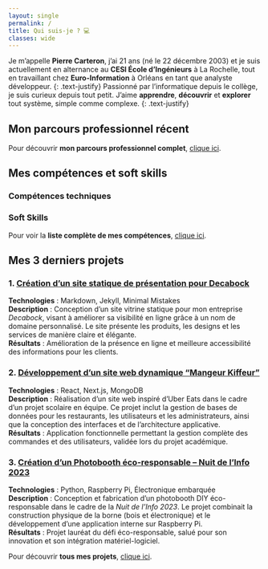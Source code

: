```yaml
---
layout: single
permalink: /
title: Qui suis-je ? 💻​
classes: wide
---
```


Je m’appelle **Pierre Carteron**, j’ai 21 ans (né le 22 décembre 2003) et je suis actuellement en alternance au **CESI École d’Ingénieurs** à La Rochelle, tout en travaillant chez **Euro-Information** à Orléans en tant que analyste développeur.
{: .text-justify}
Passionné par l’informatique depuis le collège, je suis curieux depuis tout petit. J’aime **apprendre**, **découvrir** et **explorer** tout système, simple comme complexe.
{: .text-justify}

## Mon parcours professionnel récent

<div id="timeline" class="timeline">

</div>

Pour découvrir **mon parcours professionnel complet**, [clique ici](mon-parcours).

## Mes compétences et soft skills

### Compétences techniques

<div id="skills-tech" class="skills-container">

</div>

### Soft Skills

<div id="skills-soft" class="skills-container">

</div>

Pour voir la **liste complète de mes compétences**, [clique ici](competences).

## Mes 3 derniers projets

### 1. [Création d’un site statique de présentation pour Decabock](projets/decabock-site)
**Technologies** : Markdown, Jekyll, Minimal Mistakes<br>
**Description** : Conception d’un site vitrine statique pour mon entreprise *Decabock*, visant à améliorer sa visibilité en ligne grâce à un nom de domaine personnalisé. Le site présente les produits, les designs et les services de manière claire et élégante.<br>
**Résultats** : Amélioration de la présence en ligne et meilleure accessibilité des informations pour les clients.<br>

### 2. [Développement d’un site web dynamique “Mangeur Kiffeur”](projets/mangeur-kiffeur)
**Technologies** : React, Next.js, MongoDB<br>
**Description** : Réalisation d’un site web inspiré d’Uber Eats dans le cadre d’un projet scolaire en équipe. Ce projet inclut la gestion de bases de données pour les restaurants, les utilisateurs et les administrateurs, ainsi que la conception des interfaces et de l’architecture applicative.<br>
**Résultats** : Application fonctionnelle permettant la gestion complète des commandes et des utilisateurs, validée lors du projet académique.<br>


### 3. [Création d’un Photobooth éco-responsable – Nuit de l’Info 2023](projets/photobooth-ndi)
**Technologies** : Python, Raspberry Pi, Électronique embarquée<br>
**Description** : Conception et fabrication d’un photobooth DIY éco-responsable dans le cadre de la *Nuit de l’Info 2023*. Le projet combinait la construction physique de la borne (bois et électronique) et le développement d’une application interne sur Raspberry Pi.<br>
**Résultats** : Projet lauréat du défi éco-responsable, salué pour son innovation et son intégration matériel-logiciel.<br>

Pour découvrir **tous mes projets**, [clique ici](projets).

<script>
  // === Timeline et Compétences pour la page d'accueil ===

  async function loadTimeline() {
    try {
      const response = await fetch('/assets/data/parcours.json');
      if (!response.ok) throw new Error('Erreur lors du chargement du parcours professionnel');

      const parcours = await response.json();
      const timelineContainer = document.getElementById('timeline');
      timelineContainer.innerHTML = '';

      const parcoursToShow = parcours.slice(0, 3); // 3 expériences max

      parcoursToShow.forEach(item => {
        const timelineItem = document.createElement('div');
        timelineItem.className = 'timeline-item';
        timelineItem.innerHTML = `
          <div class="timeline-date">${item.date}</div>
          <div class="timeline-content">
            <h3>${item.poste}</h3>
            <p class="timeline-subtitle">${item.entreprise}</p>
            <p class="timeline-description">${item.description}</p>
          </div>
        `;
        timelineContainer.appendChild(timelineItem);
      });

      if (parcours.length > 3) {
        const moreNotice = document.createElement('p');
        moreNotice.className = 'timeline-more';
        moreNotice.innerHTML = `...et ${parcours.length - 3} autres expériences à découvrir`;
        timelineContainer.appendChild(moreNotice);
      }

    } catch (error) {
      console.error(error);
      document.getElementById('timeline').innerHTML =
        '<p class="error">Impossible de charger le parcours professionnel.</p>';
    }
  }

  async function loadCompetences() {
    try {
      const response = await fetch('/assets/data/competences.json');
      if (!response.ok) throw new Error('Erreur lors du chargement des compétences');

      const data = await response.json();
      const techContainer = document.getElementById('skills-tech');
      const softContainer = document.getElementById('skills-soft');

      techContainer.innerHTML = '';
      softContainer.innerHTML = '';

      const createSkill = (skill) => {
        const progress = document.createElement('div');
        progress.className = 'progress';
        progress.innerHTML = `
          <div class="barOverflow">
            <div class="bar" style="--r: ${skill.niveau}"></div>
          </div>
          <span>${skill.niveau}</span>%
          <p>${skill.nom}</p>
          ${skill.hint ? `<div class="hint">${skill.hint}</div>` : ''}
        `;
        return progress;
      };

      // Afficher seulement les 4 premières compétences techniques
      const techToShow = data.techniques.slice(0, 4);
      techToShow.forEach(skill => techContainer.appendChild(createSkill(skill)));

      // Message sur le nombre de compétences restantes
      const remainingTech = data.techniques.length - techToShow.length;
      if (remainingTech > 0) {
        const moreTech = document.createElement('p');
        moreTech.className = 'skills-more';
        moreTech.innerHTML = `...et ${remainingTech} compétence(s) technique(s) supplémentaire(s)`;
        techContainer.appendChild(moreTech);
      }

      // Afficher seulement les 4 premières soft skills
      const softToShow = data.softskills.slice(0, 4);
      softToShow.forEach(skill => softContainer.appendChild(createSkill(skill)));

      // Message sur le nombre de soft skills restantes
      const remainingSoft = data.softskills.length - softToShow.length;
      if (remainingSoft > 0) {
        const moreSoft = document.createElement('p');
        moreSoft.className = 'skills-more';
        moreSoft.innerHTML = `...et ${remainingSoft} soft skill(s) supplémentaire(s)`;
        softContainer.appendChild(moreSoft);
      }

    } catch (error) {
      console.error(error);
      const errorMsg = '<p class="error">Impossible de charger les compétences.</p>';
      document.getElementById('skills-tech').innerHTML = errorMsg;
      document.getElementById('skills-soft').innerHTML = errorMsg;
    }
  }

  // Lancer au chargement du DOM
  document.addEventListener('DOMContentLoaded', () => {
    loadTimeline();
    loadCompetences();
  });
</script>